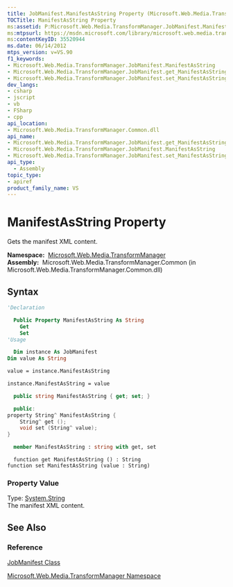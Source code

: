```yaml
---
title: JobManifest.ManifestAsString Property (Microsoft.Web.Media.TransformManager)
TOCTitle: ManifestAsString Property
ms:assetid: P:Microsoft.Web.Media.TransformManager.JobManifest.ManifestAsString
ms:mtpsurl: https://msdn.microsoft.com/library/microsoft.web.media.transformmanager.jobmanifest.manifestasstring(v=VS.90)
ms:contentKeyID: 35520944
ms.date: 06/14/2012
mtps_version: v=VS.90
f1_keywords:
- Microsoft.Web.Media.TransformManager.JobManifest.ManifestAsString
- Microsoft.Web.Media.TransformManager.JobManifest.get_ManifestAsString
- Microsoft.Web.Media.TransformManager.JobManifest.set_ManifestAsString
dev_langs:
- csharp
- jscript
- vb
- FSharp
- cpp
api_location:
- Microsoft.Web.Media.TransformManager.Common.dll
api_name:
- Microsoft.Web.Media.TransformManager.JobManifest.get_ManifestAsString
- Microsoft.Web.Media.TransformManager.JobManifest.ManifestAsString
- Microsoft.Web.Media.TransformManager.JobManifest.set_ManifestAsString
api_type:
  - Assembly
topic_type:
- apiref
product_family_name: VS
---
```


# ManifestAsString Property

Gets the manifest XML content.

**Namespace:**  [Microsoft.Web.Media.TransformManager](microsoft-web-media-transformmanager-namespace.md)  
**Assembly:**  Microsoft.Web.Media.TransformManager.Common (in Microsoft.Web.Media.TransformManager.Common.dll)

## Syntax

```vb
'Declaration

  Public Property ManifestAsString As String
    Get
    Set
'Usage

  Dim instance As JobManifest
Dim value As String

value = instance.ManifestAsString

instance.ManifestAsString = value
```

```csharp
  public string ManifestAsString { get; set; }
```

```cpp
  public:
property String^ ManifestAsString {
    String^ get ();
    void set (String^ value);
}
```

``` fsharp
  member ManifestAsString : string with get, set
```

```jscript
  function get ManifestAsString () : String
function set ManifestAsString (value : String)
```

### Property Value

Type: [System.String](https://msdn.microsoft.com/library/s1wwdcbf)  
The manifest XML content.  

## See Also

### Reference

[JobManifest Class](jobmanifest-class-microsoft-web-media-transformmanager.md)

[Microsoft.Web.Media.TransformManager Namespace](microsoft-web-media-transformmanager-namespace.md)

